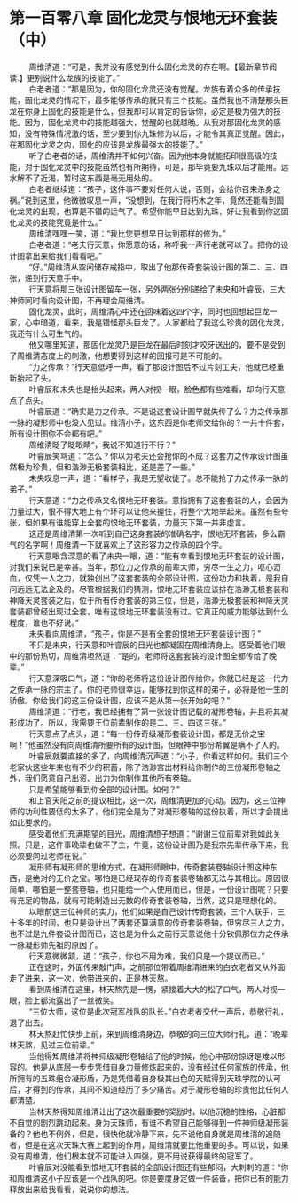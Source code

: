 <h1>第一百零八章 固化龙灵与恨地无环套装（中）</h1>
<div id="content">&nbsp&nbsp&nbsp&nbsp&nbsp&nbsp&nbsp&nbsp
 周维清道：“可是，我并没有感觉到什么固化龙灵的存在啊。【最新章节阅读.】更别说什么龙族的技能了。”
 <br/>&nbsp&nbsp&nbsp&nbsp&nbsp&nbsp&nbsp&nbsp
 白老者道：“那是因为，你的固化龙灵还没有觉醒。龙族有着众多的传承技能，固化龙灵的情况下，最多能够传承的就只有三个技能。虽然我也不清楚那头巨龙在你身上固化的技能是什么，但我却可以肯定的告诉你，必定是极为强大的技能。因为，固化龙灵中的技能越强大，觉醒的也就越晚。从我对那固化龙灵的感知，没有特殊情况激的话，至少要到你九珠修为以后，才能令其真正觉醒。因此，在那固化龙灵之内，固化的应该是龙族最强大的技能了。”
 <br/>&nbsp&nbsp&nbsp&nbsp&nbsp&nbsp&nbsp&nbsp
 听了白老者的话，周维清并不如何兴奋。因为他本身就能拓印很高级的技能，对于固化龙灵中的技能虽然也有所期待，可是，那毕竟要九珠以后才能用。远水解不了近渴，暂时这东西是毫无用处的。
 <br/>&nbsp&nbsp&nbsp&nbsp&nbsp&nbsp&nbsp&nbsp
 白老者继续道：“孩子，这件事不要对任何人说，否则，会给你召来杀身之祸。”说到这里，他微微叹息一声，“没想到，在我行将朽木之年，竟然还能看到固化龙灵的出现，也算是不错的运气了。希望你能早日达到九珠，好让我看到你这固化龙灵的技能究竟是什么。”
 <br/>&nbsp&nbsp&nbsp&nbsp&nbsp&nbsp&nbsp&nbsp
 周维清嘿嘿一笑，道：“我比您更想早日达到那样的修为。”
 <br/>&nbsp&nbsp&nbsp&nbsp&nbsp&nbsp&nbsp&nbsp
 白老者道：“老夫行天意，你愿意的话，称呼我一声行老就可以了。把你的设计图拿出来给我们看看吧。”
 <br/>&nbsp&nbsp&nbsp&nbsp&nbsp&nbsp&nbsp&nbsp
 “好。”周维清从空间储存戒指中，取出了他那传奇套装设计图的第二、三、四张，递到行天意手中。
 <br/>&nbsp&nbsp&nbsp&nbsp&nbsp&nbsp&nbsp&nbsp
 行天意将那三张设计图留车一张，另外两张分别递给了未央和叶睿辰，三大神师同时看向设计图，不再理会周维清。
 <br/>&nbsp&nbsp&nbsp&nbsp&nbsp&nbsp&nbsp&nbsp
 固化龙灵，此时，周维清心中还在回味着这四个字，同时也回想起巨龙一家，心中暗道，看来，我是错怪那头巨龙了。人家都给了我这么珍贵的固化龙灵，我还有什么可生气的。
 <br/>&nbsp&nbsp&nbsp&nbsp&nbsp&nbsp&nbsp&nbsp
 他又哪里知道，那固化龙灵乃是巨龙在最后时刻才咬牙送出的，要不是受到了周维清态度上的刺激，他想要得到这样的回报可是不可能的。
 <br/>&nbsp&nbsp&nbsp&nbsp&nbsp&nbsp&nbsp&nbsp
 “力之传承？”行天意低呼一声，看了那设计图后不过片刻工夫，他就已经重新抬起了头。
 <br/>&nbsp&nbsp&nbsp&nbsp&nbsp&nbsp&nbsp&nbsp
 叶睿辰和未央也是抬头起来，两人对视一眼，脸色都有些难看，却向行天意点了点头。
 <br/>&nbsp&nbsp&nbsp&nbsp&nbsp&nbsp&nbsp&nbsp
 叶睿辰道：“确实是力之传承。不是说这套设计图早就失传了么？力之传承那一脉的凝形师中也没人见过。维清小子，这东西是你老师交给你的？一共十件套，所有设计图你不会都有吧。”
 <br/>&nbsp&nbsp&nbsp&nbsp&nbsp&nbsp&nbsp&nbsp
 周维清眨了眨眼睛“，我说不知道行不行？”
 <br/>&nbsp&nbsp&nbsp&nbsp&nbsp&nbsp&nbsp&nbsp
 叶睿辰笑骂道：“怎么？你以为老夫还会抢你的不成？这套力之传承设计图虽然极为珍贵，但和浩渺无极套装相比，还是差了一些。”
 <br/>&nbsp&nbsp&nbsp&nbsp&nbsp&nbsp&nbsp&nbsp
 未央叹息一声，道：“看样子，我是无望收徒了。总不能抢了力之传承一脉的弟子。”
 <br/>&nbsp&nbsp&nbsp&nbsp&nbsp&nbsp&nbsp&nbsp
 行天意道：“力之传承又名恨地无环套装。意指拥有了这套套装的人，会因为力量过大，恨不得大地上有个环可以让他来握住，将整个大地举起来。虽然有些夸张，但如果有谁能穿上全套的恨地无环套装，力量天下第一并非虚言。
 <br/>&nbsp&nbsp&nbsp&nbsp&nbsp&nbsp&nbsp&nbsp
 这还是周维清第一次听到自己这身套装的准确名字，恨地无环套装，多么霸气的名字啊！周维清一下就喜欢上了这形容力之传承的四个字。
 <br/>&nbsp&nbsp&nbsp&nbsp&nbsp&nbsp&nbsp&nbsp
 行天意眼含深意的看了未央一眼，道：“能有幸看到恨地无环套装的设计图，对我们来说已是幸甚。当年，那位力之传承的前辈大师，穷尽一生之力，呕心沥血，仅凭一人之力，就独创出了这套套装的全部设计图，这份功力和执着，是我自问远远无法企及的。尽管根据我们的猜测，恨地无环套装应该排在浩渺无极套装和神降天灵套装之后，位于所有传奇套装的第三位，但是，浩渺无极套装和神降天灵套装都曾经出现过全套，唯有这恨地无环套装没有过。它真正的威力能够达到什么程度，谁也不好说。”
 <br/>&nbsp&nbsp&nbsp&nbsp&nbsp&nbsp&nbsp&nbsp
 未央看向周维清，“孩子，你是不是有全套的恨地无环套装设计图？”
 <br/>&nbsp&nbsp&nbsp&nbsp&nbsp&nbsp&nbsp&nbsp
 不只是未央，行天意和叶睿辰的目光也都凝固在周维清身上。感受着他们眼中的那份热切，周维清坦然道：“是的，老师将这套套装的设计图全都传给了晚辈。”
 <br/>&nbsp&nbsp&nbsp&nbsp&nbsp&nbsp&nbsp&nbsp
 行天意深吸口气，道：“你的老师将这份设计图传给你，你就已经是这一代力之传承一脉的宗主了。你的老师很幸运，能够找到你这样的弟子，必将是他一生的骄傲。你给我们的这三份设计图，应该不是从第一张开始的吧？”
 <br/>&nbsp&nbsp&nbsp&nbsp&nbsp&nbsp&nbsp&nbsp
 周维清道：“行老，我已经拥有了第一张设计图记载的凝形卷轴，并且将其凝形成功了。所以，我需要王位前辈制作的是二、三、四这三张。”
 <br/>&nbsp&nbsp&nbsp&nbsp&nbsp&nbsp&nbsp&nbsp
 行天意点了点头，道：“每一份传奇级凝形套装设计图，都是无价之宝啊！”他虽然没有向周维清所要所有的设计图，但眼神中那份希翼是瞒不了人的。
 <br/>&nbsp&nbsp&nbsp&nbsp&nbsp&nbsp&nbsp&nbsp
 叶睿辰就要直接的多了，向周维清沉声道：“小子，你看这样如何。我们三个老家伙这些年来也有不少的积蓄，除了浩渺宫出材料给你制作的三份凝形卷轴之外，我们愿意自己出资、出力为你制作其他所有卷轴。
 <br/>&nbsp&nbsp&nbsp&nbsp&nbsp&nbsp&nbsp&nbsp
 只是希望能够看到你全部的设计图。如何？”
 <br/>&nbsp&nbsp&nbsp&nbsp&nbsp&nbsp&nbsp&nbsp
 和上官天阳之前的提议相比，这一次，周维清更加的心动。因为，这三位神师的功利性要低的太多了，他们完全是为了对凝形卷轴的这份执着，所以才会提出如此要求的。
 <br/>&nbsp&nbsp&nbsp&nbsp&nbsp&nbsp&nbsp&nbsp
 感受着他们充满期望的目光，周维清想子想道：“谢谢三位前辈对我如此关照。只是，这件事晚辈也做不了主，牛竟，这份设计图乃是我宗先辈传承下来，我必须要问过老师在说。”
 <br/>&nbsp&nbsp&nbsp&nbsp&nbsp&nbsp&nbsp&nbsp
 凝形师有凝形师的思维方式，在凝形师眼中，传奇套装卷轴设计图这种东西，是绝对的无价之宝。哪怕是已经现存的传奇套装卷轴都无法与其相比。原因很简单，哪怕是一整套卷轴，也只能给一个人使用而已，但是，一份设计图呢？只要有充足的物品，就有可能制造出无数的传奇套装卷轴，当然，这只是理想化的。
 <br/>&nbsp&nbsp&nbsp&nbsp&nbsp&nbsp&nbsp&nbsp
 以眼前这三位神师的实力，他们如果是自己设计传奇套装，三个人联手，三十多年的时间，也只是设计出了两套还算满意的传奇套装卷轴，但穷尽三人之力，也不过是九件套设计图而已，这也是为什么之前行天意说他十分钦佩那位力之传承一脉凝形师先祖的原因了。
 <br/>&nbsp&nbsp&nbsp&nbsp&nbsp&nbsp&nbsp&nbsp
 行天意微微颔，道：“孩子，你也不用为难，我们只是一个提议而已。”
 <br/>&nbsp&nbsp&nbsp&nbsp&nbsp&nbsp&nbsp&nbsp
 正在这时，外面传来敲门声，之前那位带着周维清进来的白衣老者又从外面走了进来，这一次，他带进来的，正是林天熬。
 <br/>&nbsp&nbsp&nbsp&nbsp&nbsp&nbsp&nbsp&nbsp
 看到周维清在这里，林天熬先是一愣，紧接着大大的松了口气，两人对视一眼，脸上都流露出了一丝微笑。
 <br/>&nbsp&nbsp&nbsp&nbsp&nbsp&nbsp&nbsp&nbsp
 “三位大师，这位是此次冠军战队的队长。”白衣老者交代一声后，恭敬行礼，退了出去。
 <br/>&nbsp&nbsp&nbsp&nbsp&nbsp&nbsp&nbsp&nbsp
 林天熬赶忙快步上前，来到周维清身边，恭敬的向三位大师行礼，道：“晚辈林天熬，见过三位前辈。”
 <br/>&nbsp&nbsp&nbsp&nbsp&nbsp&nbsp&nbsp&nbsp
 当他得知周维清将神师级凝形卷轴给了他的时候，他心中那份惊讶是难以形容的。他是从底层一步步凭借自身力量修炼起来的，没有经过任何家族的传承，他所拥有的五珠组合凝形盾，乃是凭借着自身极其出色的天赋得到天珠学院的认可后，才得到的传承，其间不知道经历了多少痛苦。对于凝形卷轴的珍贵他比任何人都清楚。
 <br/>&nbsp&nbsp&nbsp&nbsp&nbsp&nbsp&nbsp&nbsp
 当林天熬得知周维清让出了这次最重要的奖励时，以他沉稳的性格，心脏都不自觉的剧烈跳动起来。身为天珠师，有谁不希望自己能够得到一件神师级凝形装备的？他也不例外，但是，很快他就冷静下来，先不说他自身就是周维清的追随者，但是在这次天珠大赛上起到的作用，周维清就要比他重要的多。可以说，如果没有周维清，他们根本就不可能进入四强，更不用说获得最终的冠军了。
 <br/>&nbsp&nbsp&nbsp&nbsp&nbsp&nbsp&nbsp&nbsp
 叶睿辰对没能看到恨地无环套装的全部设计图还有些郁闷，大刺刺的道：“你和周维清这小子应该是一个战队的吧。你是要度身定做一件装备，把你已有的能力释放出来给我看看，说说你的想法。
 <br/>&nbsp&nbsp&nbsp&nbsp&nbsp&nbsp&nbsp&nbsp
 <br/>&nbsp&nbsp&nbsp&nbsp&nbsp&nbsp&nbsp&nbsp
</div>
